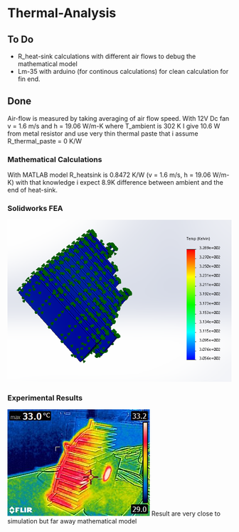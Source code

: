 # Thermal-Analysis
## To Do
* R_heat-sink calculations with different air flows to debug the mathematical model
* Lm-35 with arduino (for continous calculations) for clean calculation for fin end. 


## Done
Air-flow is measured by taking averaging of air flow speed. With 12V Dc fan v = 1.6 m/s and h = 19.06 W/m-K where T_ambient is 302 K
I give 10.6 W from metal resistor and use very thin thermal paste that i assume R_thermal_paste = 0 K/W 
### Mathematical Calculations
With MATLAB model R_heatsink is 0.8472 K/W (v = 1.6 m/s, h = 19.06 W/m-K)
with that knowledge i expect 8.9K difference between ambient and the end of heat-sink. 
### Solidworks FEA
![fea](https://github.com/nailtosun/Thermal-Analysis/blob/master/Results/results.PNG)
### Experimental Results
![exp](https://github.com/nailtosun/Thermal-Analysis/blob/master/Results/FLIR0016.jpg)
 Result are very close to simulation but far away mathematical model
